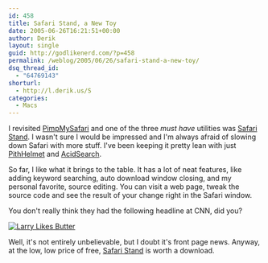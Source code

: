 ```yaml
---
id: 458
title: Safari Stand, a New Toy
date: 2005-06-26T16:21:51+00:00
author: Derik
layout: single
guid: http://godlikenerd.com/?p=458
permalink: /weblog/2005/06/26/safari-stand-a-new-toy/
dsq_thread_id:
  - "64769143"
shorturl:
  - http://l.derik.us/S
categories:
  - Macs
---
```

I revisited [PimpMySafari](http://pimpmysafari.com/) and one of the three _must have_ utilities was [Safari Stand](http://hetima.com/safari/stand-e.html). I wasn't sure I would be impressed and I'm always afraid of slowing down Safari with more stuff. I've been keeping it pretty lean with just [PithHelmet](http://culater.net/software/PithHelmet/PithHelmet.php) and [AcidSearch](http://pozytron.com/acidsearch).

So far, I like what it brings to the table. It has a lot of neat features, like adding keyword searching, auto download window closing, and my personal favorite, source editing. You can visit a web page, tweak the source code and see the result of your change right in the Safari window.

You don't really think they had the following headline at CNN, did you?

[![Larry Likes Butter](http://photos15.flickr.com/21732004_edb5dbea95_m.jpg)](http://flickr.com/photos/19959606@N00/21732004 "Larry Likes Butter")

Well, it's not entirely unbelievable, but I doubt it's front page news. Anyway, at the low, low price of free, [Safari Stand](http://hetima.com/safari/stand-e.html) is worth a download.